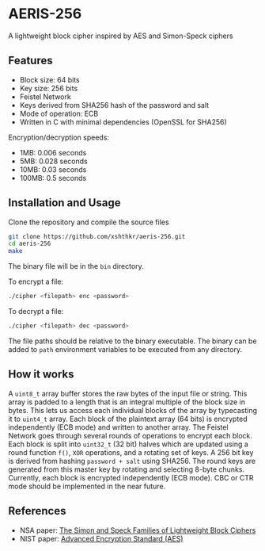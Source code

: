 
# AERIS-256

A lightweight block cipher inspired by AES and Simon-Speck ciphers

## Features

- Block size: 64 bits
- Key size: 256 bits
- Feistel Network
- Keys derived from SHA256 hash of the password and salt
- Mode of operation: ECB
- Written in C with minimal dependencies (OpenSSL for SHA256)

Encryption/decryption speeds:

- 1MB: 0.006 seconds
- 5MB: 0.028 seconds
- 10MB: 0.03 seconds
- 100MB: 0.5 seconds

## Installation and Usage

Clone the repository and compile the source files

```bash
git clone https://github.com/xshthkr/aeris-256.git
cd aeris-256
make
```

The binary file will be in the `bin` directory.

To encrypt a file:

```bash
./cipher <filepath> enc <password>
```

To decrypt a file:

```bash
./cipher <filepath> dec <password>
```

The file paths should be relative to the binary executable. The binary can be added to `path` environment variables to be executed from any directory.

## How it works

A `uint8_t` array buffer stores the raw bytes of the input file or string. This array is padded to a length that is an integral multiple of the block size in bytes. This lets us access each individual blocks of the array by typecasting it to `uint4_t` array. Each block of the plaintext array (64 bits) is encrypted independently (ECB mode) and written to another array. The Feistel Network goes through several rounds of operations to encrypt each block. Each block is split into `uint32_t` (32 bit) halves which are updated using a round function `f()`, `XOR` operations, and a rotating set of keys. A 256 bit key is derived from hashing `password + salt` using SHA256. The round keys are generated from this master key by rotating and selecting 8-byte chunks. Currently, each block is encrypted independently (ECB mode). CBC or CTR mode should be implemented in the near future.

## References

- NSA paper: [The Simon and Speck Families of Lightweight Block Ciphers](https://eprint.iacr.org/2013/404.pdf)
- NIST paper: [Advanced Encryption Standard (AES)](https://nvlpubs.nist.gov/nistpubs/FIPS/NIST.FIPS.197-upd1.pdf)
